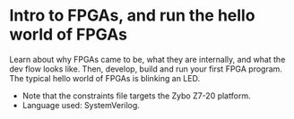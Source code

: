 # Intro to FPGAs, and run the hello world of FPGAs

Learn about why FPGAs came to be, what they are internally, and what the dev flow looks like.
Then, develop, build and run your first FPGA program. The typical hello world of FPGAs is blinking an LED.

- Note that the constraints file targets the Zybo Z7-20 platform.
- Language used: SystemVerilog.